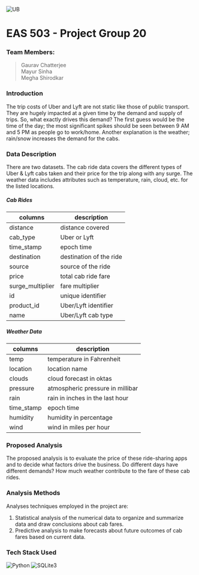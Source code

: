 ![UB](https://github.com/mayurs142/eas503-project/blob/media/ub_logo.png?raw=true)
# EAS 503 - Project Group 20
### Team Members:
> Gaurav Chatterjee <br>
> Mayur Sinha <br>
> Megha Shirodkar

### Introduction
The trip costs of Uber and Lyft are not static like those of public transport. They are hugely impacted at a given time by the demand and supply of trips. So, what exactly drives this demand? The first guess would be the time of the day; the most significant spikes should be seen between 9 AM and 5 PM as people go to work/home. Another explanation is the weather; rain/snow increases the demand for the cabs.
### Data Description
There are two datasets. The cab ride data covers the different types of Uber & Lyft cabs taken and their price for the trip along with any surge. The weather data includes attributes such as temperature, rain, cloud, etc. for the listed locations.
##### Cab Rides
| columns  | description |
|----- | ---- |
| distance | distance covered |
| cab_type | Uber or Lyft |
| time_stamp | epoch time |
| destination | destination of the ride |
| source | source of the ride |
| price | total cab ride fare |
| surge_multiplier | fare multiplier |
| id | unique identifier |
| product_id | Uber/Lyft identifier |
| name | Uber/Lyft cab type |

##### Weather Data
| columns  | description |
|----- | ---- |
| temp | temperature in Fahrenheit
| location | location name
| clouds | cloud forecast in oktas |
| pressure | atmospheric pressure in millibar | 
| rain | rain in inches in the last hour |
| time_stamp | epoch time |
| humidity | humidity in percentage |
| wind | wind in miles per hour |

### Proposed Analysis
The proposed analysis is to evaluate the price of these ride-sharing apps and to decide what factors drive the business. Do different days have different demands? How much weather contribute to the fare of these cab rides.

### Analysis Methods
Analyses techniques employed in the project are:
1. Statistical analysis of the numerical data to organize and summarize data and draw conclusions about cab fares.
2. Predictive analysis to make forecasts about future outcomes of cab fares based on current data.

### Tech Stack Used
![Python](https://github.com/mayurs142/eas503-project/blob/media/python.png?raw=true) ![SQLite3](https://github.com/mayurs142/eas503-project/blob/media/sqlite3.png?raw=true)